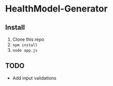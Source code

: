 # HealthModel-Generator

Install
---
1. Clone this repo
2. `npm install`
3. `node app.js`

TODO
---
- Add input validations
